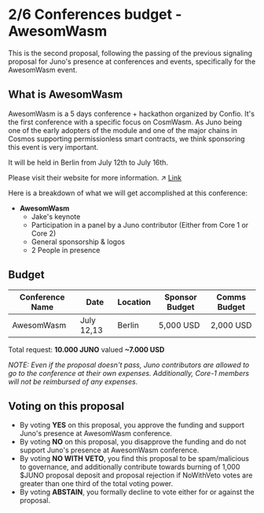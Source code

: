 # 2/6 Conferences budget - AwesomWasm

This is the second proposal, following the passing of the previous signaling proposal for Juno's presence at conferences and events, specifically for the AwesomWasm event.

## What is AwesomWasm
AwesomWasm is a 5 days conference + hackathon organized by Confio. It's the first conference with a specific focus on CosmWasm. As Juno being one of the early adopters of the module and one of the major chains in Cosmos supporting permissionless smart contracts, we think sponsoring this event is very important.

It will be held in Berlin from July 12th to July 16th.

Please visit their website for more information. ↗ [Link](https://www.awesomwasm.com/)

Here is a breakdown of what we will get accomplished at this conference:

- **AwesomWasm**
    - Jake's keynote
    - Participation in a panel by a Juno contributor (Either from Core 1 or Core 2)
    - General sponsorship & logos
    - 2 People in presence

## Budget

| Conference Name | Date | Location | Sponsor Budget | Comms Budget |
| -------- | -------- | -------- | -------- | -------- |
| AwesomWasm | July 12,13 | Berlin | 5,000 USD | 2,000 USD |

Total request: **10.000 JUNO** valued **~7.000 USD**

*NOTE: Even if the proposal doesn't pass, Juno contributors are allowed to go to the conference at their own expenses. Additionally, Core-1 members will not be reimbursed of any expenses.*

## Voting on this proposal
* By voting **YES** on this proposal, you approve the funding and support Juno's presence at AwesomWasm conference.
* By voting **NO** on this proposal, you disapprove the funding and do not support Juno's presence at AwesomWasm conference.
* By voting **NO WITH VETO**, you find this proposal to be spam/malicious to governance, and additionally contribute towards burning of 1,000 $JUNO proposal deposit and proposal rejection if NoWithVeto votes are greater than one third of the total voting power.
* By voting **ABSTAIN**, you formally decline to vote either for or against the proposal.